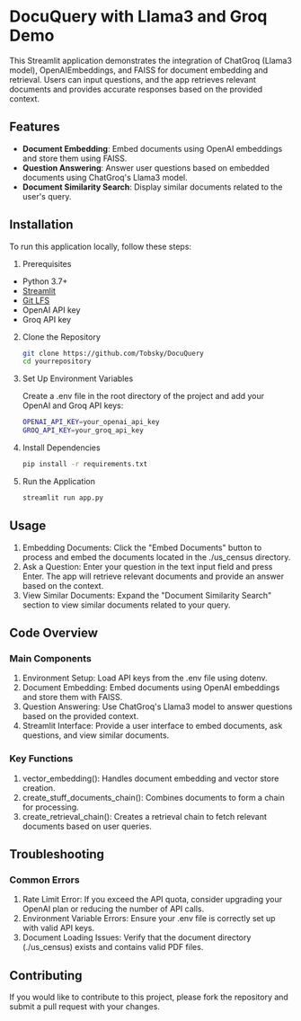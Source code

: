 # DocuQuery with Llama3 and Groq Demo

This Streamlit application demonstrates the integration of ChatGroq (Llama3 model), OpenAIEmbeddings, and FAISS for document embedding and retrieval. Users can input questions, and the app retrieves relevant documents and provides accurate responses based on the provided context.

## Features

- **Document Embedding**: Embed documents using OpenAI embeddings and store them using FAISS.
- **Question Answering**: Answer user questions based on embedded documents using ChatGroq's Llama3 model.
- **Document Similarity Search**: Display similar documents related to the user's query.

## Installation

To run this application locally, follow these steps:

1. Prerequisites

- Python 3.7+
- [Streamlit](https://streamlit.io/)
- [Git LFS](https://git-lfs.github.com/)
- OpenAI API key
- Groq API key


2. Clone the Repository

    ```sh
    git clone https://github.com/Tobsky/DocuQuery
    cd yourrepository

3. Set Up Environment Variables

    Create a .env file in the root directory of the project and add your OpenAI and Groq API keys:

    ```sh
    OPENAI_API_KEY=your_openai_api_key
    GROQ_API_KEY=your_groq_api_key

4. Install Dependencies
    ```sh
    pip install -r requirements.txt

5. Run the Application
    ```sh
    streamlit run app.py

## Usage

1.  Embedding Documents: Click the "Embed Documents" button to      process and embed the documents located in the ./us_census directory.
2.  Ask a Question: Enter your question in the text input field and press Enter. The app will retrieve relevant documents and provide an answer based on the context.
3.  View Similar Documents: Expand the "Document Similarity Search" section to view similar documents related to your query.

## Code Overview

### Main Components
1. Environment Setup: Load API keys from the .env file using dotenv.
2. Document Embedding: Embed documents using OpenAI embeddings and store them with FAISS.
3. Question Answering: Use ChatGroq's Llama3 model to answer questions based on the provided context.
4. Streamlit Interface: Provide a user interface to embed documents, ask questions, and view similar documents.

### Key Functions
1. vector_embedding(): Handles document embedding and vector store creation.
2. create_stuff_documents_chain(): Combines documents to form a chain for processing.
3. create_retrieval_chain(): Creates a retrieval chain to fetch relevant documents based on user queries.

## Troubleshooting

### Common Errors
1. Rate Limit Error: If you exceed the API quota, consider upgrading your OpenAI plan or reducing the number of API calls.
2. Environment Variable Errors: Ensure your .env file is correctly set up with valid API keys.
3. Document Loading Issues: Verify that the document directory (./us_census) exists and contains valid PDF files.

## Contributing

If you would like to contribute to this project, please fork the repository and submit a pull request with your changes.
